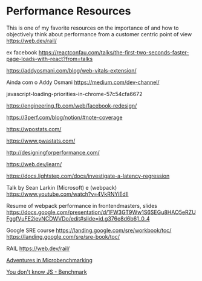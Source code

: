 # Performance Resources

This is one of my favorite resources on the importance of and how to objectively think about performance from a customer centric point of view
https://web.dev/rail/

ex facebook https://reactconfau.com/talks/the-first-two-seconds-faster-page-loads-with-react?from=talks

https://addyosmani.com/blog/web-vitals-extension/

Ainda com o Addy Osmani https://medium.com/dev-channel/

javascript-loading-priorities-in-chrome-57c54cfa6672

https://engineering.fb.com/web/facebook-redesign/

https://3perf.com/blog/notion/#note-coverage

https://wpostats.com/

https://www.pwastats.com/

http://designingforperformance.com/

https://web.dev/learn/

https://docs.lightstep.com/docs/investigate-a-latency-regression

Talk by Sean Larkin (Microsoft) e (webpack)
https://www.youtube.com/watch?v=4VkRNYiEdII

Resume of webpack performance in frontendmasters, slides https://docs.google.com/presentation/d/1FW3GT9Ww1S6SEGu8HAO5eRZUFggfVuFE2ievNCDWVDo/edit#slide=id.g376e8d6b61_0_4

Google SRE course https://landing.google.com/sre/workbook/toc/
https://landing.google.com/sre/sre-book/toc/

RAIL https://web.dev/rail/

[Adventures in Microbenchmarking](https://tomdale.net/2017/07/adventures-in-microbenchmarking/#the-case-of-the-turbo-eval)

[You don't know JS - Benchmark](https://rileygelwicks.gitbooks.io/you-dont-know-js/content/async%20&%20performance/ch6.html)
